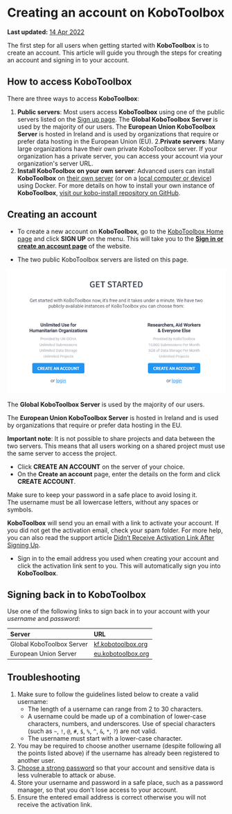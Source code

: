 # Creating an account on KoboToolbox

**Last updated:**
<a href="https://github.com/kobotoolbox/docs/blob/b0f369c77dd56f1a5d5cd2a4acc207fe74ed629f/source/creating_account.md" class="reference">14
Apr 2022</a>

The first step for all users when getting started with **KoboToolbox** is to
create an account. This article will guide you through the steps for creating an
account and signing in to your account.

## How to access KoboToolbox

There are three ways to access **KoboToolbox**:

1. **Public servers**: Most users access **KoboToolbox** using one of the public servers listed on the [Sign up page](https://www.kobotoolbox.org/sign-up/). The **Global KoboToolbox Server** is used by the majority of our users. The **European Union KoboToolbox Server** is hosted in Ireland and is used by organizations that require or prefer data hosting in the European Union (EU).
2.**Private servers**: Many large organizations have their own private KoboToolbox server. If your organization has a private server, you can access your account via your organization's server URL.
3. **Install KoboToolbox on your own server**: Advanced users can install
   **KoboToolbox** on [their own server](kobo_your_servers.md) (or on a
   [local computer or device](kobo_local_computer.md)) using Docker. For more
   details on how to install your own instance of **KoboToolbox**,
   [visit our kobo-install repository on GitHub](https://github.com/kobotoolbox/kobo-install).

## Creating an account

-   To create a new account on **KoboToolbox**, go to the
    [KoboToolbox Home page](https://kobotoolbox.org) and click **SIGN UP** on the
    menu. This will take you to the [**Sign in or create an account page**](https://www.kobotoolbox.org/sign-up/) of the website.

-  The two public KoboToolbox servers are listed on this page.

![KoboToolbox servers](images/creating_account/servers.png)

The **Global KoboToolbox Server** is used by the majority of our users.

The **European Union KoboToolbox Server** is hosted in Ireland and is used by organizations that require or prefer data hosting in the EU.

<p class="note">
  <b>Important note</b>: It is not possible to share projects and data between the two servers. This means that all users working on a shared project must use the same server to access the project.
</p>

-   Click **CREATE AN ACCOUNT** on the server of your choice.
-   On the **Create an account** page, enter the details on the form and click
    **CREATE ACCOUNT**.

<p class="note">
  Make sure to keep your password in a safe place to avoid losing it. <br />
  The username must be all lowercase letters, without any spaces or symbols.
</p>

**KoboToolbox** will send you an email with a link to activate your account. If
you did not get the activation email, check your spam folder. For more help, you
can also read the support article
[Didn’t Receive Activation Link After Signing Up](activation_link.md).

-   Sign in to the email address you used when creating your account and click
    the activation link sent to you. This will automatically sign you into
    **KoboToolbox**.

## Signing back in to KoboToolbox

Use one of the following links to sign back in to your account with your
_username_ and _password_:

| Server      | URL                                                                                                   |
| :---------- | :---------------------------------------------------------------------------------------------------- |
| Global KoboToolbox Server | <a href="https://kf.kobotoolbox.org" class="reference">kf.kobotoolbox.org</a> |
| European Union Server | <a href="https://eu.kobotoolbox.org" class="reference">eu.kobotoolbox.org</a>                         |

## Troubleshooting

1. Make sure to follow the guidelines listed below to create a valid username:
    - The length of a username can range from 2 to 30 characters.
    - A username could be made up of a combination of lower-case characters,
      numbers, and underscores. Use of special characters (such as `~`, `!`,
      `@`, `#`, `$`, `%`, `^`, `&`, `*`, `?`) are not valid.
    - The username must start with a lower-case character.
2. You may be required to choose another username (despite following all the
   points listed above) if the username has already been registered to another
   user.
3. [Choose a strong password](https://support.microsoft.com/en-us/windows/create-and-use-strong-passwords-c5cebb49-8c53-4f5e-2bc4-fe357ca048eb)
   so that your account and sensitive data is less vulnerable to attack or
   abuse.
4. Store your username and password in a safe place, such as a password manager,
   so that you don't lose access to your account.
5. Ensure the entered email address is correct otherwise you will not receive
   the activation link.
